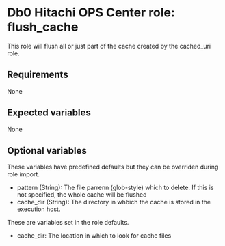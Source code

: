 # Db0 Hitachi OPS Center role: flush_cache

This role will flush all or just part of the cache created by the cached_uri role.

## Requirements 

None

## Expected variables

None

## Optional variables

These variables have predefined defaults but they can be overriden during role import.

* pattern (String): The file parrenn (glob-style) which to delete. If this is not specified, the whole cache will be flushed
* cache_dir (String): The directory in whbich the cache is stored in the execution host.

These are variables set in the role defaults. 

* cache_dir: The location in which to look for cache files
